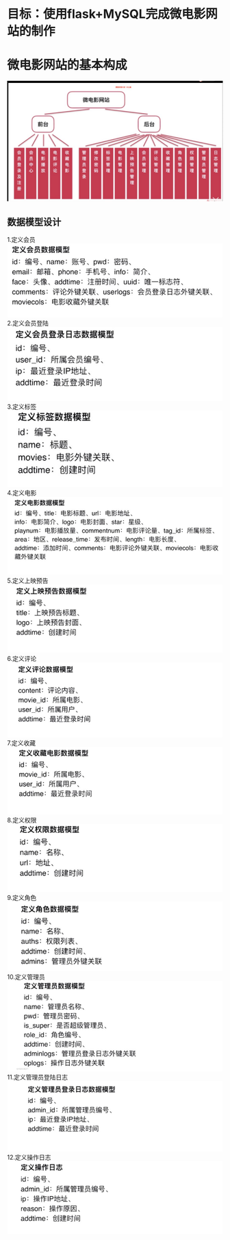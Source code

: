 目标：使用flask+MySQL完成微电影网站的制作
=
# 微电影网站的基本构成
![image](https://github.com/chaoqi666/movie_project/raw/master/picture/outline.jpg)  
## 数据模型设计  
1.定义会员  
![image](https://github.com/chaoqi666/movie_project/raw/master/picture/user.jpg)  
2.定义会员登陆  
![image](https://github.com/chaoqi666/movie_project/raw/master/picture/user_log.jpg)  
3.定义标签  
![image](https://github.com/chaoqi666/movie_project/raw/master/picture/tag.jpg)  
4.定义电影  
![image](https://github.com/chaoqi666/movie_project/raw/master/picture/movie.jpg)  
5.定义上映预告  
![image](https://github.com/chaoqi666/movie_project/raw/master/picture/preview.jpg)  
6.定义评论  
![image](https://github.com/chaoqi666/movie_project/raw/master/picture/comment.jpg)  
7.定义收藏  
![image](https://github.com/chaoqi666/movie_project/raw/master/picture/moviecol.jpg)  
8.定义权限  
![image](https://github.com/chaoqi666/movie_project/raw/master/picture/auth.jpg)  
9.定义角色  
![image](https://github.com/chaoqi666/movie_project/raw/master/picture/role.jpg)  
10.定义管理员  
![image](https://github.com/chaoqi666/movie_project/raw/master/picture/admin.jpg)  
11.定义管理员登陆日志  
![image](https://github.com/chaoqi666/movie_project/raw/master/picture/adminlog.jpg)  
12.定义操作日志  
![image](https://github.com/chaoqi666/movie_project/raw/master/picture/oplog.jpg)  

